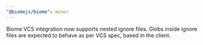 ```yaml
---
"@biomejs/biome": minor
---
```


Biome VCS integration now supports nested ignore files. Globs inside ignore files are expected to behave as per VCS spec, based in the client.
